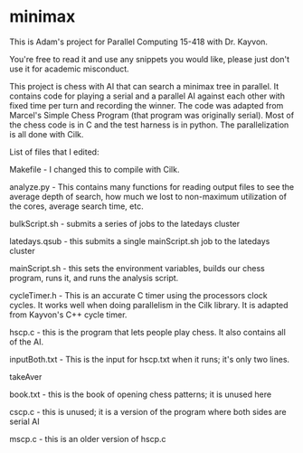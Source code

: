 # minimax
This is Adam's project for Parallel Computing 15-418 with Dr. Kayvon.

You're free to read it and use any snippets you would like, please just don't use it for academic misconduct.

This project is chess with AI that can search a minimax tree in parallel. It contains code for playing a serial and a parallel  AI against each other with fixed time per turn and recording the winner. The code was adapted from Marcel's Simple Chess Program (that program was originally serial). Most of the chess code is in C and the test harness is in python. The parallelization is all done with Cilk.

List of files that I edited:

Makefile - I changed this to compile with Cilk.

analyze.py - This contains many functions for reading output files to see the average depth of search, how much we lost to non-maximum utilization of the cores, average search time, etc.

bulkScript.sh - submits a series of jobs to the latedays cluster

latedays.qsub -  this submits a single mainScript.sh job to the latedays cluster

mainScript.sh - this sets the environment variables, builds our chess program, runs it, and runs the analysis script.

cycleTimer.h - This is an accurate C timer using the processors clock cycles. It works well when doing parallelism in the Cilk library. It is adapted from Kayvon's C++ cycle timer.

hscp.c - this is the program that lets people play chess. It also contains all of the AI.

inputBoth.txt - This is the input for hscp.txt when it runs; it's only two lines.

takeAver


book.txt - this is the book of opening chess patterns; it is unused here

cscp.c - this is unused; it is a version of the program where both sides are serial AI

mscp.c - this is an older version of hscp.c
